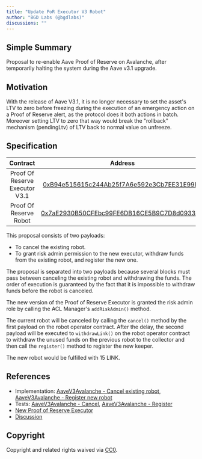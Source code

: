```yaml
---
title: "Update PoR Executor V3 Robot"
author: "BGD Labs (@bgdlabs)"
discussions: ""
---
```


## Simple Summary

Proposal to re-enable Aave Proof of Reserve on Avalanche, after temporarily halting the system during the Aave v3.1 upgrade.

## Motivation

With the release of Aave V3.1, it is no longer necessary to set the asset's LTV to zero before freezing during the execution of an emergency action on a Proof of Reserve alert, as the protocol does it both actions in batch. Moreover setting LTV to zero that way would break the "rollback" mechanism (pendingLtv) of LTV back to normal value on unfreeze.

## Specification

|            Contract            |                                                        Address                                                        |
| :----------------------------: | :-------------------------------------------------------------------------------------------------------------------: |
| Proof Of Reserve Executor V3.1 | [0xB94e515615c244Ab25f7A6e592e3Cb7EE31E99F4](https://snowscan.xyz/address/0xb94e515615c244ab25f7a6e592e3cb7ee31e99f4) |
|     Proof Of Reserve Robot     | [0x7aE2930B50CFEbc99FE6DB16CE5B9C7D8d09332C](https://snowscan.xyz/address/0x7ae2930b50cfebc99fe6db16ce5b9c7d8d09332c) |

This proposal consists of two payloads:

- To cancel the existing robot.
- To grant risk admin permission to the new executor, withdraw funds from the existing robot, and register the new one.

The proposal is separated into two payloads because several blocks must pass between canceling the existing robot and withdrawing the funds. The order of execution is guaranteed by the fact that it is impossible to withdraw funds before the robot is canceled.

The new version of the Proof of Reserve Executor is granted the risk admin role by calling the ACL Manager's `addRiskAdmin()` method.

The current robot will be canceled by calling the `cancel()` method by the first payload on the robot operator contract. After the delay, the second payload will be executed to `withdrawLink()` on the robot operator contract to withdraw the unused funds on the previous robot to the collector and then call the `register()` method to register the new keeper.

The new robot would be fulfilled with 15 LINK.

## References

- Implementation: [AaveV3Avalanche - Cancel existing robot](https://github.com/bgd-labs/aave-proposals-v3/blob/main/src/20240617_AaveV3Avalanche_UpdatePoRExecutorV3Robot/AaveV3Avalanche_UpdatePoRExecutorV3RobotCancel_20240617.sol), [AaveV3Avalanche - Register new robot](https://github.com/bgd-labs/aave-proposals-v3/blob/main/src/20240617_AaveV3Avalanche_UpdatePoRExecutorV3Robot/AaveV3Avalanche_UpdatePoRExecutorV3RobotRegister_20240617.sol)
- Tests: [AaveV3Avalanche - Cancel](https://github.com/bgd-labs/aave-proposals-v3/blob/main/src/20240617_AaveV3Avalanche_UpdatePoRExecutorV3Robot/AaveV3Avalanche_UpdatePoRExecutorV3RobotCancel_20240617.t.sol), [AaveV3Avalanche - Register](https://github.com/bgd-labs/aave-proposals-v3/blob/main/src/20240617_AaveV3Avalanche_UpdatePoRExecutorV3Robot/AaveV3Avalanche_UpdatePoRExecutorV3RobotRegister_20240617.t.sol)
- [New Proof of Reserve Executor](https://snowscan.xyz/address/0xb94e515615c244ab25f7a6e592e3cb7ee31e99f4)
- [Discussion](TODO)

## Copyright

Copyright and related rights waived via [CC0](https://creativecommons.org/publicdomain/zero/1.0/).
